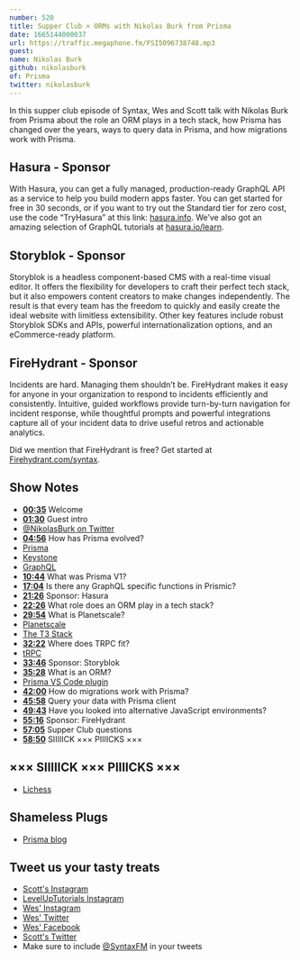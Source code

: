 ```yaml
---
number: 520
title: Supper Club × ORMs with Nikolas Burk from Prisma
date: 1665144000037
url: https://traffic.megaphone.fm/FSI5096738748.mp3
guest: 
name: Nikolas Burk
github: nikolasburk
of: Prisma
twitter: nikolasburk
---
```


In this supper club episode of Syntax, Wes and Scott talk with Nikolas Burk from Prisma about the role an ORM plays in a tech stack, how Prisma has changed over the years, ways to query data in Prisma, and how migrations work with Prisma.

## Hasura - Sponsor

With Hasura, you can get a fully managed, production-ready GraphQL API as a service to help you build modern apps faster. You can get started for free in 30 seconds, or if you want to try out the Standard tier for zero cost, use the code “TryHasura” at this link: [hasura.info](https://hasura.info/freetrial). We’ve also got an amazing selection of GraphQL tutorials at [hasura.io/learn](https://hasura.io/learn).

## Storyblok - Sponsor

Storyblok is a headless component-based CMS with a real-time visual editor. It offers the flexibility for developers to craft their perfect tech stack, but it also empowers content creators to make changes independently. The result is that every team has the freedom to quickly and easily create the ideal website with limitless extensibility. Other key features include robust Storyblok SDKs and APIs, powerful internationalization options, and an eCommerce-ready platform.

## FireHydrant - Sponsor

Incidents are hard. Managing them shouldn’t be. FireHydrant makes it easy for anyone in your organization to respond to incidents efficiently and consistently. Intuitive, guided workflows provide turn-by-turn navigation for incident response, while thoughtful prompts and powerful integrations capture all of your incident data to drive useful retros and actionable analytics.

Did we mention that FireHydrant is free? Get started at [Firehydrant.com/syntax](https://firehydrant.com/syntax).

## Show Notes

- **[00:35](#t=00:35)** Welcome
- **[01:30](#t=01:30)** Guest intro
- [@NikolasBurk on Twitter](https://twitter.com/nikolasburk)
- **[04:56](#t=04:56)** How has Prisma evolved?
- [Prisma](https://www.prisma.io)
- [Keystone](https://keystonejs.com)
- [GraphQL](https://www.graphql.com)
- **[10:44](#t=10:44)** What was Prisma V1?
- **[17:04](#t=17:04)** Is there any GraphQL specific functions in Prismic?
- **[21:26](#t=21:26)** Sponsor: Hasura
- **[22:26](#t=22:26)** What role does an ORM play in a tech stack?
- **[29:54](#t=29:54)** What is Planetscale?
- [Planetscale](https://planetscale.com)
- [The T3 Stack](https://github.com/topics/t3-stack)
- **[32:22](#t=32:22)** Where does TRPC fit?
- [tRPC](https://trpc.io)
- **[33:46](#t=33:46)** Sponsor: Storyblok
- **[35:28](#t=35:28)** What is an ORM?
- [Prisma VS Code plugin](https://marketplace.visualstudio.com/items?itemName=Prisma.prisma)
- **[42:00](#t=42:00)** How do migrations work with Prisma?
- **[45:58](#t=45:58)** Query your data with Prisma client
- **[49:43](#t=49:43)** Have you looked into alternative JavaScript environments?
- **[55:16](#t=55:16)** Sponsor: FireHydrant
- **[57:05](#t=57:05)** Supper Club questions
- **[58:50](#t=58:50)** SIIIIICK ××× PIIIICKS ×××

## ××× SIIIIICK ××× PIIIICKS ×××

- [Lichess](https://lichess.org/)

## Shameless Plugs

- [Prisma blog](https://www.prisma.io/blog/)

## Tweet us your tasty treats

- [Scott's Instagram](https://www.instagram.com/stolinski/)
- [LevelUpTutorials Instagram](https://www.instagram.com/LevelUpTutorials/)
- [Wes' Instagram](https://www.instagram.com/wesbos/)
- [Wes' Twitter](https://twitter.com/wesbos)
- [Wes' Facebook](https://www.facebook.com/wesbos.developer)
- [Scott's Twitter](https://twitter.com/stolinski)
- Make sure to include [@SyntaxFM](https://twitter.com/SyntaxFM) in your tweets

